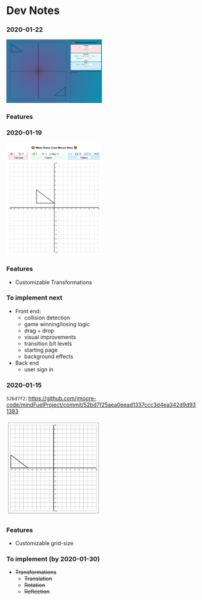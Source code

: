# Dev Notes

### 2020-01-22

<img src="./transformations-game/screenshots/2020-01-22.png" 
alt="status20200115" width='50%' height="auto" />

### Features

<!-- Needs comments here -->

### 2020-01-19

<img src="./transformations-game/screenshots/2020-01-19.png" 
alt="status20200115" width='50%' height="auto" />

### Features

- Customizable Transformations

### To implement next

- Front end:
  - collision detection
  - game winning/losing logic
  - drag + drop
  - visual improvements
  - transition b/t levels
  - starting page
  - background effects
- Back end
  - user sign in

### 2020-01-15

`52bd7f2`: https://github.com/jmoore-code/mindFuelProject/commit/52bd7f25aea0eead1337ccc3d4ea342d9d931383

<img src="./transformations-game/screenshots/2020-01-15.png" 
alt="status20200115" width='50%' height="auto" />

### Features

- Customizable grid-size

### To implement (by 2020-01-30)

- ~~Transformations~~
  - ~~Translation~~
  - ~~Rotation~~
  - ~~Reflection~~
